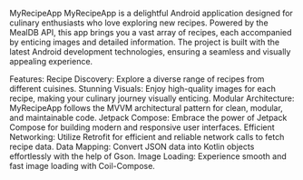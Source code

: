 MyRecipeApp
MyRecipeApp is a delightful Android application designed for culinary enthusiasts who love exploring new recipes.
Powered by the MealDB API, this app brings you a vast array of recipes, each accompanied by enticing images and detailed information.
The project is built with the latest Android development technologies, ensuring a seamless and visually appealing experience.

Features:
Recipe Discovery: Explore a diverse range of recipes from different cuisines.
Stunning Visuals: Enjoy high-quality images for each recipe, making your culinary journey visually enticing.
Modular Architecture: MyRecipeApp follows the MVVM architectural pattern for clean, modular, and maintainable code.
Jetpack Compose: Embrace the power of Jetpack Compose for building modern and responsive user interfaces.
Efficient Networking: Utilize Retrofit for efficient and reliable network calls to fetch recipe data.
Data Mapping: Convert JSON data into Kotlin objects effortlessly with the help of Gson.
Image Loading: Experience smooth and fast image loading with Coil-Compose.
